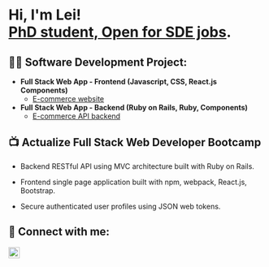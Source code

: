 <h1>Hi, I'm Lei! <br/><a href="https://github.com/flztjl">PhD student, </a><a href="https://www.linkedin.com/in/lei-jia/">Open for SDE jobs</a>.

<h2>👨‍💻 Software Development Project:</h2>

- <b>Full Stack Web App - Frontend (Javascript, CSS, React.js Components)</b>
  - [E-commerce website](https://github.com/flztjl/mini-capstone-frontend)
- <b>Full Stack Web App - Backend (Ruby on Rails, Ruby, Components)</b>
  - [E-commerce API backend](https://github.com/flztjl/mini-capstone-api) 

<h2>📺 Actualize Full Stack Web Developer Bootcamp</h2>

- Backend RESTful API using MVC architecture built with Ruby on Rails.

-	Frontend single page application built with npm, webpack, React.js, Bootstrap.

-	Secure authenticated user profiles using JSON web tokens.

<h2> 🤳 Connect with me:</h2>

[<img align="left" alt="Lei Jia | LinkedIn" width="22px" src="https://cdn.jsdelivr.net/npm/simple-icons@v3/icons/linkedin.svg" />][linkedin]

[linkedin]: https://linkedin.com/in/lei-jia

<!--
**flztjl/flztjl** is a ✨ _special_ ✨ repository because its `README.md` (this file) appears on your GitHub profile.

Here are some ideas to get you started:

- 🔭 I’m currently working on ...
- 🌱 I’m currently learning ...
- 👯 I’m looking to collaborate on ...
- 🤔 I’m looking for help with ...
- 💬 Ask me about ...
- 📫 How to reach me: ...
- 😄 Pronouns: ...
- ⚡ Fun fact: ...
-->

